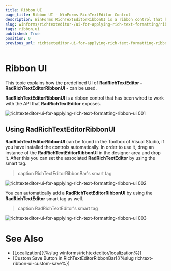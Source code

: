 ```yaml
---
title: Ribbon UI
page_title: Ribbon UI - WinForms RichTextEditor Control
description: WinForms RichTextEditorRibbonUI is a ribbon control that has been wired to work with the API that RichTextEditor exposes.
slug: winforms/richtexteditor-/ui-for-applying-rich-text-formatting/ribbon-ui
tags: ribbon,ui
published: True
position: 0
previous_url: richtexteditor-ui-for-applying-rich-text-formatting-ribbon-ui
---
```


# Ribbon UI

This topic explains how the predefined UI of __RadRichTextEditor - RadRichTextEditorRibbonUI__ - can be used.

__RadRichTextEditorRibbonUI__ is a ribbon control that has been wired to work with the API that **RadRichTextEditor** exposes.

![richtexteditor-ui-for-applying-rich-text-formatting-ribbon-ui 001](images/richtexteditor-ui-for-applying-rich-text-formatting-ribbon-ui001.png)

## Using RadRichTextEditorRibbonUI

__RadRichTextEditorRibbonUI__ can be found in the Toolbox of Visual Studio, if you have installed the controls automatically. In order to use it, drag an instance of the __RadRichTextEditorRibbonUI__ in the designer area and drop it. After this you can set the associated **RadRichTextEditor** by using the smart tag.

>caption RichTextEditorRibbonBar's smart tag

![richtexteditor-ui-for-applying-rich-text-formatting-ribbon-ui 002](images/richtexteditor-ui-for-applying-rich-text-formatting-ribbon-ui002.png)

You can automatically add a **RadRichTextEditorRibbonUI** by using the __RadRichTextEditor__ smart tag as well. 

>caption RadRichTextEditor's smart tag

![richtexteditor-ui-for-applying-rich-text-formatting-ribbon-ui 003](images/richtexteditor-ui-for-applying-rich-text-formatting-ribbon-ui003.png)

# See Also

* [Localization]({%slug winforms/richtexteditor/localization%})
* [Custom Save Button in RichTextEditorRibbonBar]({%slug richtext-ribbon-ui-custom-save%})
